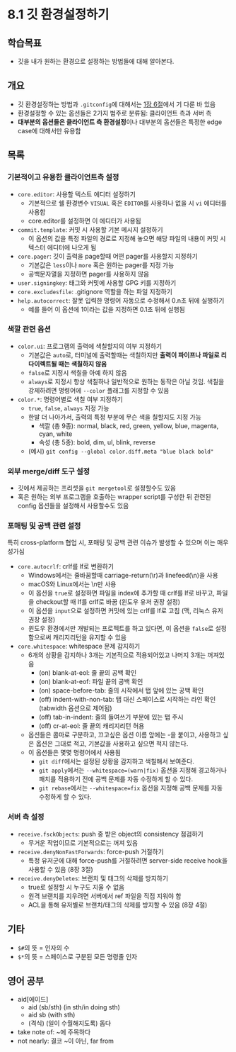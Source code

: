 # 8.1 깃 환경설정하기

## 학습목표
- 깃을 내가 원하는 환경으로 설정하는 방법들에 대해 알아본다.

## 개요
- 깃 환경설정하는 방법과 `.gitconfig`에 대해서는 [1장 6절](../1.6/cor.md)에서 기 다룬 바 있음
- 환경설정할 수 있는 옵션들은 2가지 범주로 분류됨: 클라이언트 측과 서버 측
- **대부분의 옵션들은 클라이언트 측 환경설정**이나 대부분의 옵션들은 특정한 edge case에 대해서만 유용함

## 목록
### 기본적이고 유용한 클라이언트측 설정
- `core.editor`: 사용할 텍스트 에디터 설정하기
   - 기본적으로 쉘 환경변수 `VISUAL` 혹은 `EDITOR`를 사용하나 없을 시 `vi` 에디터를 사용함
   - core.editor를 설정하면 이 에디터가 사용됨
- `commit.template`: 커밋 시 사용할 기본 메시지 설정하기
   - 이 옵션의 값을 특정 파일의 경로로 지정해 놓으면 해당 파일의 내용이 커밋 시 텍스터 에디터에 나오게 됨
- `core.pager`: 깃이 출력을 page할때 어떤 pager를 사용할지 지정하기
   - 기본값은 `less`이나 `more` 혹은 원하는 pager를 지정 가능
   - 공백문자열을 지정하면 pager를 사용하지 않음
- `user.signingkey`: 태그와 커밋에 사용할 GPG 키를 지정하기
- `core.excludesfile`: .gitignore 역할을 하는 파일 지정하기
- `help.autocorrect`: 잘못 입력한 명령어 자동으로 수정해서 0.n초 뒤에 실행하기
   - 예를 들어 이 옵션에 1이라는 값을 지정하면 0.1초 뒤에 실행됨

### 색깔 관련 옵션
- `color.ui`: 프로그램의 출력에 색칠할지의 여부 지정하기
   - 기본값은 `auto`로, 터미널에 출력할때는 색칠하지만 **출력이 파이프나 파일로 리다이렉트될 때는 색칠하지 않음**
   - `false`로 지정시 색칠을 아예 하지 않음
   - `always`로 지정시 항상 색칠하나 일반적으로 원하는 동작은 아닐 것임. 색칠을 강제하려면 명령어에 `--color` 플래그를 지정할 수 있음
- `color.*`: 명령어별로 색칠 여부 지정하기
   - `true`, `false`, `always` 지정 가능
   - 한발 더 나아가서, 출력의 특정 부분에 무슨 색을 칠할지도 지정 가능
      - 색깔 (총 9종): normal, black, red, green, yellow, blue, magenta, cyan, white
      - 속성 (총 5종): bold, dim, ul, blink, reverse
   - (예시) `git config --global color.diff.meta "blue black bold"`

### 외부 merge/diff 도구 설정
- 깃에서 제공하는 프리셋을 `git mergetool`로 설정할수도 있음
- 혹은 원하는 외부 프로그램을 호출하는 wrapper script를 구성한 뒤 관련된 config 옵션들을 설정해서 사용할수도 있음

### 포매팅 및 공백 관련 설정
특히 cross-platform 협업 시, 포매팅 및 공백 관련 이슈가 발생할 수 있으며 이는 매우 성가심

- `core.autocrlf`: crlf를 lf로 변환하기
   - Windows에서는 줄바꿈할때 carriage-return(\r)과 linefeed(\n)을 사용
   - macOS와 Linux에서는 \n만 사용
   - 이 옵션을 `true`로 설정하면 파일을 index에 추가할 때 crlf를 lf로 바꾸고, 파일을 checkout할 때 lf를 crlf로 바꿈 (윈도우 유저 권장 설정)
   - 이 옵션을 `input`으로 설정하면 커밋에 있는 crlf를 lf로 고침 (맥, 리눅스 유저 권장 설정)
   - 윈도우 환경에서만 개발되는 프로젝트를 하고 있다면, 이 옵션을 `false`로 설정함으로써 캐리지리턴을 유지할 수 있음
- `core.whitespace`: whitespace 문제 감지하기
   - 6개의 상황을 감지하나 3개는 기본적으로 적용되어있고 나머지 3개는 꺼져있음
      - (on) blank-at-eol: 줄 끝의 공백 확인
      - (on) blank-at-eof: 파일 끝의 공백 확인
      - (on) space-before-tab: 줄의 시작에서 탭 앞에 있는 공백 확인
      - (off) indent-with-non-tab: 탭 대신 스페이스로 시작하는 라인 확인 (tabwidth 옵션으로 제어됨)
      - (off) tab-in-indent: 줄의 들여쓰기 부분에 있는 탭 주시
      - (off) cr-at-eol: 줄 끝의 캐리지리턴 허용
   - 옵션들은 콤마로 구분하고, 끄고싶은 옵션 이름 앞에는 -을 붙이고, 사용하고 싶은 옵션은 그대로 적고, 기본값을 사용하고 싶으면 적지 않는다.
   - 이 옵션들은 몇몇 명령어에서 사용됨
      - `git diff`에서는 설정된 상황을 감지하고 색칠해서 보여준다.
      - `git apply`에서는 `--whitespace=(warn|fix)` 옵션을 지정해 경고하거나 패치를 적용하기 전에 공백 문제를 자동 수정하게 할 수 있다.
      - `git rebase`에서는 `--whitespace=fix` 옵션을 지정해 공백 문제를 자동 수정하게 할 수 있다.

### 서버 측 설정
- `receive.fsckObjects`: push 중 받은 object의 consistency 점검하기
   - 무거운 작업이므로 기본적으로는 꺼져 있음
- `receive.denyNonFastForwards`: force-push 거절하기
   - 특정 유저군에 대해 force-push를 거절하려면 server-side receive hook을 사용할 수 있음 (8장 3절)
- `receive.denyDeletes`: 브랜치 및 태그의 삭제를 방지하기
   - true로 설정할 시 누구도 지울 수 없음
   - 원격 브랜치를 지우려면 서버에서 ref 파일을 직접 지워야 함
   - ACL을 통해 유저별로 브랜치/태그의 삭제를 방지할 수 있음 (8장 4절)

## 기타
- `$#`의 뜻 = 인자의 수
- `$*`의 뜻 = 스페이스로 구분된 모든 명령줄 인자

## 영어 공부
- aid[에이드]
   - aid (sb/sth) (in sth/in doing sth)
   - aid sb (with sth)
   - (격식) (일이 수월해지도록) 돕다
- take note of: ~에 주목하다
- not nearly: 결코 ~이 아닌, far from
